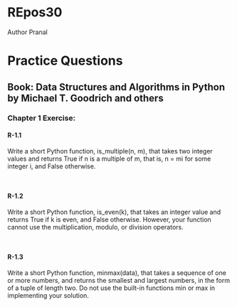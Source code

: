 # REpos30
Author Pranal<br>

</head>
<body>

<h1>Practice Questions</h1>

<h2>Book: Data Structures and Algorithms in Python by Michael T. Goodrich and others</h2>

<h3>Chapter 1 Exercise:</h3>

<h4>R-1.1</h4>
<p>Write a short Python function, is_multiple(n, m), that takes two integer values and returns True if n is a multiple of m, that is, n = mi for some integer i, and False otherwise.</p>   

<h4>R-1.2</h4>
<p>Write a short Python function, is_even(k), that takes an integer value and returns True if k is even, and False otherwise. However, your function cannot use the multiplication, modulo, or division operators.</p>   

<h4>R-1.3</h4>
<p>Write a short Python function, minmax(data), that takes a sequence of one or more numbers, and returns the smallest and largest numbers, in the form of a tuple of length two. Do not use the built-in functions min or max in implementing your solution.</p>   

</body>